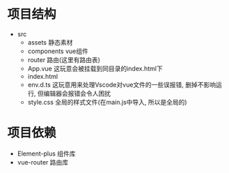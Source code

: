 # 项目结构
 - src
   - assets 静态素材
   - components vue组件
   - router 路由(这里有路由表)
   - App.vue 这玩意会被挂载到同目录的index.html下
   - index.html
   - env.d.ts 这玩意用来处理Vscode对vue文件的一些误报错, 删掉不影响运行, 但编辑器会报错会令人困扰
   - style.css 全局的样式文件(在main.js中导入, 所以是全局的)
# 项目依赖
 - Element-plus 组件库
 - vue-router 路由库
  